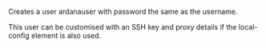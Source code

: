 Creates a user ardanauser with password the same as the username.

This user can be customised with an SSH key and proxy details if the
local-config element is also used.
